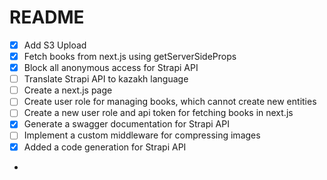 # README

- [x] Add S3 Upload
- [x] Fetch books from next.js using getServerSideProps
- [x] Block all anonymous access for Strapi API
- [ ] Translate Strapi API to kazakh language
- [ ] Create a next.js page
- [ ] Create user role for managing books, which cannot create new entities
- [ ] Create a new user role and api token for fetching books in next.js
- [x] Generate a swagger documentation for Strapi API
- [ ] Implement a custom middleware for compressing images
- [x] Added a code generation for Strapi API
- 